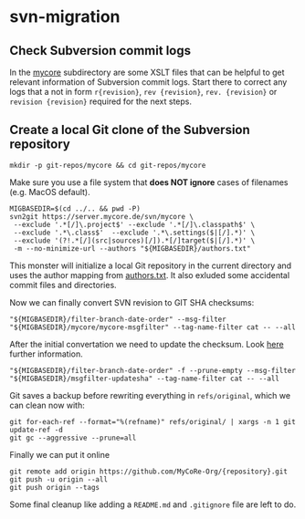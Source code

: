 # svn-migration
## Check Subversion commit logs

In the [mycore](mycore) subdirectory are some XSLT files that can be helpful to get relevant information of Subversion commit logs. Start there to correct any logs that a not in form `r{revision}`, `rev {revision}`, `rev. {revision}` or `revision {revision}` required for the next steps.

## Create a local Git clone of the Subversion repository
```
mkdir -p git-repos/mycore && cd git-repos/mycore
```

Make sure you use a file system that **does NOT ignore** cases of filenames (e.g. MacOS default).

```
MIGBASEDIR=$(cd ../.. && pwd -P)
svn2git https://server.mycore.de/svn/mycore \ 
 --exclude '.*[/]\.project$' --exclude '.*[/]\.classpath$' \
 --exclude '.*\.class$'  --exclude '.*\.settings($|[/].*)' \
 --exclude '(?!.*[/](src|sources)[/]).*[/]target($|[/].*)' \
 -m --no-minimize-url --authors "${MIGBASEDIR}/authors.txt"
```

This monster will initialize a local Git repository in the current directory and uses the author mapping from [authors.txt](authors.txt). It also exluded some accidental commit files and directories.

Now we can finally convert SVN revision to GIT SHA checksums:

```
"${MIGBASEDIR}/filter-branch-date-order" --msg-filter "${MIGBASEDIR}/mycore/mycore-msgfilter" --tag-name-filter cat -- --all
```

After the initial convertation we need to update the checksum. Look [here](http://www.tt-solutions.com/en/articles/advanced_svn_to_git) further information.

```
"${MIGBASEDIR}/filter-branch-date-order" -f --prune-empty --msg-filter "${MIGBASEDIR}/msgfilter-updatesha" --tag-name-filter cat -- --all
```

Git saves a backup before rewriting everything in `refs/original`, which we can clean now with:

```
git for-each-ref --format="%(refname)" refs/original/ | xargs -n 1 git update-ref -d
git gc --aggressive --prune=all
```

Finally we can put it online

```
git remote add origin https://github.com/MyCoRe-Org/{repository}.git
git push -u origin --all
git push origin --tags
```

Some final cleanup like adding a `README.md` and `.gitignore` file are left to do. 
